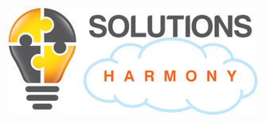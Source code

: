 <div align="center"><img style="width: 500px; height: auto;" src="../assets/SolutionsHarmony logo.png"></img></div>